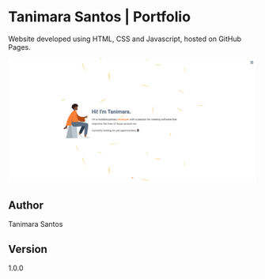 # Tanimara Santos | Portfolio

Website developed using HTML, CSS and Javascript, hosted on GitHub Pages.

![Portfolio Tanimara Santos](./assets/welcome-view-portfolio-Tanimara-Santos-v.01.png)

## Author

Tanimara Santos

## Version

1.0.0
